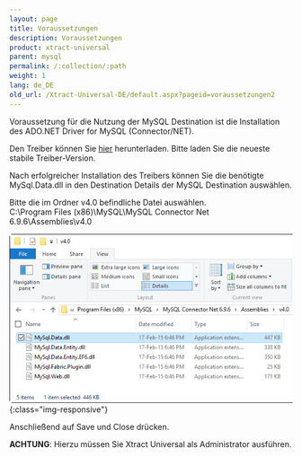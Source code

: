 ```yaml
---
layout: page
title: Voraussetzungen
description: Voraussetzungen
product: xtract-universal
parent: mysql
permalink: /:collection/:path
weight: 1
lang: de_DE
old_url: /Xtract-Universal-DE/default.aspx?pageid=voraussetzungen2
---
```


Voraussetzung für die Nutzung der MySQL Destination ist die Installation des ADO.NET Driver for MySQL (Connector/NET).

Den Treiber können Sie [hier]() herunterladen. Bitte laden Sie die neueste stabile Treiber-Version.

Nach erfolgreicher Installation des Treibers können Sie die benötigte MySql.Data.dll in den Destination Details der MySQL Destination auswählen.

Bitte die im Ordner v4.0 befindliche Datei auswählen.<br>
C:\Program Files (x86)\MySQL\MySQL Connector Net 6.9.6\Assemblies\v4.0 

![mysql_ADO.NET](/img/content/mysql_ADO.NET.jpg){:class="img-responsive"}

Anschließend auf Save und Close drücken.

**ACHTUNG**: Hierzu müssen Sie Xtract Universal als Administrator ausführen.


